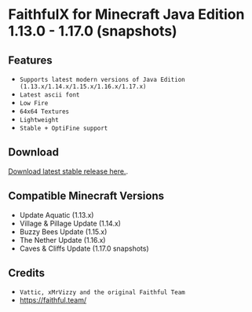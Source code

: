 # FaithfulX for Minecraft Java Edition 1.13.0 - 1.17.0 (snapshots)

## Features
+ `Supports latest modern versions of Java Edition (1.13.x/1.14.x/1.15.x/1.16.x/1.17.x)`
+ `Latest ascii font`
+ `Low Fire`
+ `64x64 Textures`
+ `Lightweight`
+ `Stable + OptiFine support`

## Download
[Download latest stable release here.](https://github.com/dylbinthedev/FaithfulX/releases/latest).

## Compatible Minecraft Versions
+ Update Aquatic (1.13.x)
+ Village & Pillage Update (1.14.x)
+ Buzzy Bees Update (1.15.x)
+ The Nether Update (1.16.x)
+ Caves & Cliffs Update (1.17.0 snapshots)

## Credits
+ `Vattic, xMrVizzy and the original Faithful Team`
+ https://faithful.team/
